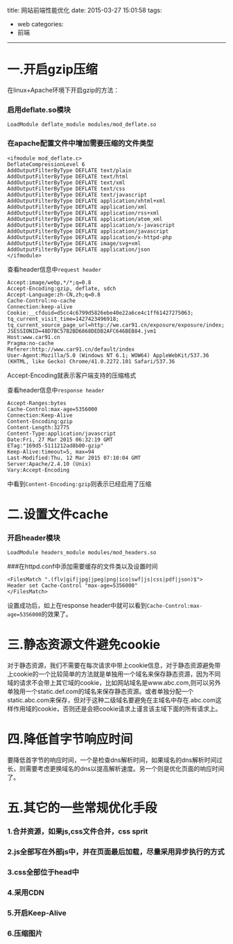 title: 网站前端性能优化
date: 2015-03-27 15:01:58
tags:
- web
categories:
- 前端
---
# 一.开启gzip压缩

在linux+Apache环境下开启gzip的方法：
<!-- more -->
### 启用deflate.so模块

```
LoadModule deflate_module modules/mod_deflate.so
```

### 在apache配置文件中增加需要压缩的文件类型

```
<ifmodule mod_deflate.c>
DeflateCompressionLevel 6
AddOutputFilterByType DEFLATE text/plain
AddOutputFilterByType DEFLATE text/html
AddOutputFilterByType DEFLATE text/xml
AddOutputFilterByType DEFLATE text/css
AddOutputFilterByType DEFLATE text/javascript
AddOutputFilterByType DEFLATE application/xhtml+xml
AddOutputFilterByType DEFLATE application/xml
AddOutputFilterByType DEFLATE application/rss+xml
AddOutputFilterByType DEFLATE application/atom_xml
AddOutputFilterByType DEFLATE application/x-javascript
AddOutputFilterByType DEFLATE application/javascript
AddOutputFilterByType DEFLATE application/x-httpd-php
AddOutputFilterByType DEFLATE image/svg+xml
AddOutputFilterByType DEFLATE application/json
</ifmodule>
```

查看header信息中`request header`

```
Accept:image/webp,*/*;q=0.8
Accept-Encoding:gzip, deflate, sdch
Accept-Language:zh-CN,zh;q=0.8
Cache-Control:no-cache
Connection:keep-alive
Cookie:__cfduid=d5cc4c6799d5826ebe40e22a6ce4c1ff61427275063; tq_current_visit_time=1427423496918; tq_current_source_page_url=http://we.car91.cn/exposure/exposure/index; JSESSIONID=48D7BC57B2BD6868DEDB2AFC646BEB84.jvm1
Host:www.car91.cn
Pragma:no-cache
Referer:http://www.car91.cn/default/index
User-Agent:Mozilla/5.0 (Windows NT 6.1; WOW64) AppleWebKit/537.36 (KHTML, like Gecko) Chrome/41.0.2272.101 Safari/537.36
```
Accept-Encoding就表示客户端支持的压缩格式

查看header信息中`response header`

```
Accept-Ranges:bytes
Cache-Control:max-age=5356000
Connection:Keep-Alive
Content-Encoding:gzip
Content-Length:32775
Content-Type:application/javascript
Date:Fri, 27 Mar 2015 06:32:19 GMT
ETag:"169d5-5111212ad8b00-gzip"
Keep-Alive:timeout=5, max=94
Last-Modified:Thu, 12 Mar 2015 07:10:04 GMT
Server:Apache/2.4.10 (Unix)
Vary:Accept-Encoding
```
中看到`Content-Encoding:gzip`则表示已经启用了压缩

# 二.设置文件cache

### 开启header模块

```
LoadModule headers_module modules/mod_headers.so
```

###在httpd.conf中添加需要缓存的文件类以及设置时间

```
<FilesMatch ".(flv|gif|jpg|jpeg|png|ico|swf|js|css|pdf|json)$">
Header set Cache-Control "max-age=5356000"
</FilesMatch>

```
设置成功后，如上在response header中就可以看到`Cache-Control:max-age=5356000`的效果了。

# 三.静态资源文件避免cookie

对于静态资源，我们不需要在每次请求中带上cookie信息，对于静态资源避免带上cookie的一个比较简单的方法就是单独用一个域名来保存静态资源，因为不同域的请求不会带上其它域的cookie，比如网站域名是www.abc.com,则可以另外单独用一个static.def.com的域名来保存静态资源。或者单独分配一个static.abc.com来保存，但对于这种二级域名要避免在主域名中存在.abc.com这样作用域的cookie，否则还是会把cookie请求上谨言该主域下面的所有请求上。

# 四.降低首字节响应时间

要降低首字节的响应时间，一个是检查dns解析时间，如果域名的dns解析时间过长，则需要考虑更换域名的dns以提高解析速度。另一个则是优化页面的响应时间了。

# 五.其它的一些常规优化手段

### 1.合并资源，如果js,css文件合并，css sprit

### 2.js全部写在外部js中，并在页面最后加载，尽量采用异步执行的方式

### 3.css全部位于head中

### 4.采用CDN

### 5.开启Keep-Alive

### 6.压缩图片
